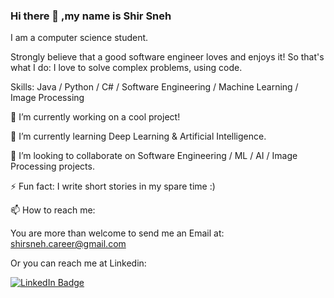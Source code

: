 ### Hi there 👋 ,my name is Shir Sneh
I am a computer science student.

Strongly believe that a good software engineer loves and enjoys it! So that's what I do: I love to solve complex problems, using code.

Skills: Java / Python / C# / Software Engineering / Machine Learning / Image Processing

🔭 I’m currently working on a cool project!

🌱 I’m currently learning Deep Learning & Artificial Intelligence.

👯 I’m looking to collaborate on Software Engineering / ML / AI / Image Processing projects.

⚡ Fun fact: I write short stories in my spare time :)

📫 How to reach me: 

   You are more than welcome to send me an Email at: shirsneh.career@gmail.com
  
   Or you can reach me at Linkedin:
<div id="badges">
  <a href="linkedin.com/in/shir-sneh">
    <img src="https://img.shields.io/badge/LinkedIn-blue?style=for-the-badge&logo=linkedin&logoColor=white" alt="LinkedIn Badge"/>
  </a>
</div>

